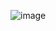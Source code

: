 ![image](https://github.com/Loyx61/-HTML-CSS-Profile-Card/assets/159441541/6bb4125f-202a-46f0-ac4c-9691d7beb9be)
